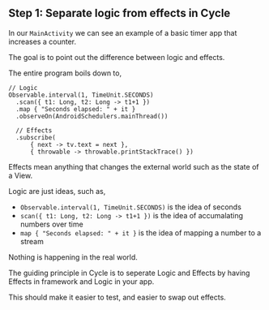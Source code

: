 ## Step 1: Separate logic from effects in Cycle

In our ```MainActivity``` we can see an example of a basic timer 
app that increases a counter.
 
The goal is to point out the difference between logic and effects.

The entire program boils down to,

```
// Logic
Observable.interval(1, TimeUnit.SECONDS)
  .scan({ t1: Long, t2: Long -> t1+1 })
  .map { "Seconds elapsed: " + it }
  .observeOn(AndroidSchedulers.mainThread())
  
  // Effects
  .subscribe(
      { next -> tv.text = next },
      { throwable -> throwable.printStackTrace() })
```

Effects mean anything that changes the external world such as the 
state of a View.

Logic are just ideas, such as,
 
* ```Observable.interval(1, TimeUnit.SECONDS)``` is the idea of seconds
* ```scan({ t1: Long, t2: Long -> t1+1 })``` is the idea of accumalating numbers over time
* ```map { "Seconds elapsed: " + it }``` is the idea of mapping a number to a stream

Nothing is happening in the real world.

The guiding principle in Cycle is to seperate Logic and Effects by 
having Effects in framework and Logic in your app. 
 
This should make it easier to test, and easier to swap out effects. 
